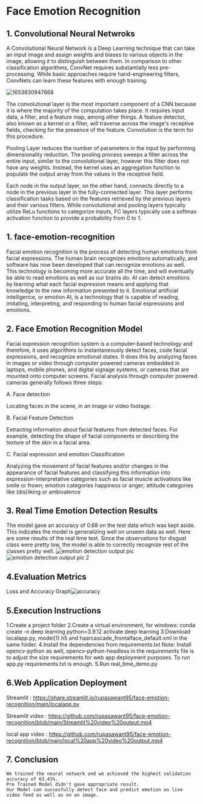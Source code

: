 # Face Emotion Recognition

## 1. Convolutional Neural Netwroks
A Convolutional Neural Network is a Deep Learning technique that can take an input image and assign weights and biases to various objects in the image, allowing it to distinguish between them. In comparison to other classification algorithms, ConvNet requires substantially less pre-processing. While basic approaches require hand-engineering filters, ConvNets can learn these features with enough training.

![1653830947668](https://user-images.githubusercontent.com/101975292/170871376-fab6830e-d9c6-43d7-bee9-b6d7e2407caf.jpg)

The convolutional layer is the most important component of a CNN because it is where the majority of the computation takes place. It requires input data, a filter, and a feature map, among other things. A feature detector, also known as a kernel or a filter, will traverse across the image's receptive fields, checking for the presence of the feature. Convolution is the term for this procedure.

Pooling Layer reduces the number of parameters in the input by performing dimensionality reduction. The pooling process sweeps a filter across the entire input, similar to the convolutional layer, however this filter does not have any weights. Instead, the kernel uses an aggregation function to populate the output array from the values in the receptive field.

Each node in the output layer, on the other hand, connects directly to a node in the previous layer in the fully-connected layer. This layer performs classification tasks based on the features retrieved by the previous layers and their various filters. While convolutional and pooling layers typically utilize ReLu functions to categorize inputs, FC layers typically use a softmax activation function to provide a probability from 0 to 1. 

## 1. face-emotion-recognition
Facial emotion recognition is the process of detecting human emotions from facial expressions. The human brain recognizes emotions automatically, and software has now been developed that can recognize emotions as well. This technology is becoming more accurate all the time, and will eventually be able to read emotions as well as our brains do.  AI can detect emotions by learning what each facial expression means and applying that knowledge to the new information presented to it. Emotional artificial intelligence, or emotion AI, is a technology that is capable of reading, imitating, interpreting, and responding to human facial expressions and emotions.

## 2. Face Emotion Recognition Model

Facial expression recognition system is a computer-based technology and therefore, it uses algorithms to instantaneously detect faces, code facial expressions, and recognize emotional states. It does this by analyzing faces in images or video through computer powered cameras embedded in laptops, mobile phones, and digital signage systems, or cameras that are mounted onto computer screens. Facial analysis through computer powered cameras generally follows three steps:

A. Face detection

Locating faces in the scene, in an image or video footage.

B. Facial Feature Detection

Extracting information about facial features from detected faces. For example, detecting the shape of facial components or describing the texture of the skin in a facial area.

C. Facial expression and emotion Classification

Analyzing the movement of facial features and/or changes in the appearance of facial features and classifying this information into expression-interpretative categories such as facial muscle activations like smile or frown; emotion categories happiness or anger; attitude categories like (dis)liking or ambivalence

## 3. Real Time Emotion Detection Results

The model gave an accuracy of 0.68 on the test data which was kept aside. This indicates the model is generalizing well on unseen data as well. Here are some results of the real time test. Since the observations for disgust class were pretty low, the model is able to correctly recognize rest of the classes pretty well.
![emotion detection output  pic](https://user-images.githubusercontent.com/101975292/170924695-741bef85-0f6d-40a5-8381-80ca476d5394.png)
![emotion detection output pic 2](https://user-images.githubusercontent.com/101975292/170924706-5aa254e9-9867-434f-85aa-2cd3370454ba.png)


## 4.Evaluation Metrics

Loss and Accuracy Graph![accuracy](https://user-images.githubusercontent.com/101975292/170873156-bcb74c15-3b66-410c-99cb-6ec92f9986e1.png)

## 5.Execution Instructions

1.Create a project folder
2.Create a virtual environment, for windows:
conda create -n deep learning python=3.9.12
activate deep learning
3.Download localapp.py, model(1).h5 and haarcascade_frontalface_default.xml in the same folder.
4.Install the dependencies from requirements.txt
Note: Install opencv-python as well, opencv-python-headless in the requirements file is to adjust the size requirements for web app deployment purposes. To run app.py requirements.txt is enough.
5.Run real_time_demo.py

## 6.Web Application Deployment

Streamlit : https://share.streamlit.io/rupasawant95/face-emotion-recognition/main/localapp.py

Streamlit video : https://github.com/rupasawant95/face-emotion-recognition/blob/main/Streamlit%20video%20output.mp4

local app video : https://github.com/rupasawant95/face-emotion-recognition/blob/main/local%20app%20video%20output.mp4

## 7. Conclusion

    We trained the neural network and we achieved the highest validation accuracy of 63.43%.
    Pre Trained Model didn't gave appropriate result.
    Our Model can succesfully detect face and predict emotion on live video feed as well as on an image.


